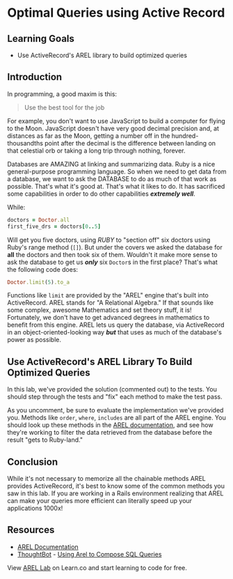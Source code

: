# Optimal Queries using Active Record

## Learning Goals

* Use ActiveRecord's AREL library to build optimized queries

## Introduction

In programming, a good maxim is this:

> Use the best tool for the job

For example, you don't want to use JavaScript to build a computer for flying to
the Moon. JavaScript doesn't have very good decimal precision and, at distances
as far as the Moon, getting a number off in the hundred-thousandths point after
the decimal is the difference between landing on that celestial orb or taking a
long trip through nothing, forever.

Databases are AMAZING at linking and summarizing data. Ruby is a nice
general-purpose programming language. So when we need to get data from a
database, we want to ask the DATABASE to do as much of that work as possible.
That's what it's good at. That's what it likes to do. It has sacrificed some
capabilities in order to do other capabilities ***extremely well***.

While:

```ruby
doctors = Doctor.all
first_five_drs = doctors[0..5]
```

Will get you five doctors, using _RUBY_ to "section off" six doctors using
Ruby's range method (`[]`). But under the covers we asked the database for
**all** the doctors and then took six of them. Wouldn't it make more sense to
ask the database to get us ***only*** six `Doctor`s in the first place? That's
what the following code does:

```ruby
Doctor.limit(5).to_a
```

Functions like `limit` are provided by the "AREL" engine that's built into
ActiveRecord. AREL stands for "A Relational Algebra." If that sounds like some
complex, awesome Mathematics and set theory stuff, it is! Fortunately, we don't
have to get advanced degrees in mathematics to benefit from this engine. AREL
lets us query the database, via ActiveRecord in an object-oriented-looking way
***but*** that uses as much of the database's power as possible.

## Use ActiveRecord's AREL Library To Build Optimized Queries

In this lab, we've provided the solution (commented out) to the tests. You
should step through the tests and "fix" each method to make the test pass. 

As you uncomment, be sure to evaluate the implementation we've provided you.
Methods like `order`, `where`, `includes` are all part of the AREL engine. You
should look up these methods in the [AREL documentation][ad], and see how
they're working to filter the data retrieved from the database before the
result "gets to Ruby-land."

## Conclusion

While it's not necessary to memorize all the chainable methods AREL provides
ActiveRecord, it's best to know some of the common methods you saw in this
lab. If you are working in a Rails environment realizing that AREL can make
your queries more efficient can literally speed up your applications 1000x!

## Resources

* [AREL Documentation][ad]
* [ThoughtBot](http://thoughtbot.com/) - [Using Arel to Compose SQL Queries](http://robots.thoughtbot.com/using-arel-to-compose-sql-queries)

[ad]: https://guides.rubyonrails.org/active_record_querying.html

<p data-visibility='hidden'>View <a href='https://learn.co/lessons/arel-lab' title='AREL Lab'>AREL Lab</a> on Learn.co and start learning to code for free.</p>
